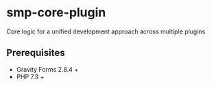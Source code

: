 # smp-core-plugin

Core logic for a unified development approach across multiple plugins

## Prerequisites

- Gravity Forms 2.8.4 +
- PHP 7.3 +